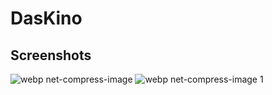 # DasKino

## Screenshots

![webp net-compress-image](https://user-images.githubusercontent.com/7486205/37425297-db9afb16-27e8-11e8-96e3-734e51e36c22.jpg)
![webp net-compress-image 1](https://user-images.githubusercontent.com/7486205/37425651-19863aa2-27ea-11e8-981c-5cce9d8bea09.jpg)
